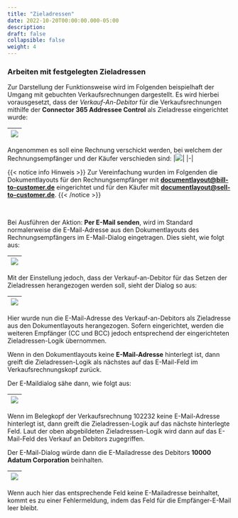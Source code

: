 ```yaml
---
title: "Zieladressen"
date: 2022-10-20T00:00:00.000-05:00
description: 
draft: false
collapsible: false
weight: 4
---
```

### Arbeiten mit festgelegten Zieladressen

Zur Darstellung der Funktionsweise wird im Folgenden beispielhaft der Umgang mit gebuchten Verkaufsrechnungen dargestellt. 
Es wird hierbei vorausgesetzt, dass der <i> Verkauf-An-Debitor</i> für die Verkaufsrechnungen mithilfe der **Connector 365 Addressee Control** als Zieladresse eingerichtet wurde:

|![](/images/apps/Addresse_Control/Berichtsauswahl_Verkauf_Example_WorkWith_DEU.png)|
|-|

Angenommen es soll eine Rechnung verschickt werden, bei welchem der Rechnungsempfänger und der Käufer verschieden sind:
|![](/images/apps/Addresse_Control/Rechnung_SellToBillToCust_DEU.png)|
|-|

{{< notice info Hinweis >}}
Zur Vereinfachung wurden im Folgenden die Dokumentlayouts für den Rechnungsempfänger mit **documentlayout@bill-to-customer.de** eingerichtet und für den Käufer mit **documentlayout@sell-to-customer.de**.
{{< /notice >}}

</br>

Bei Ausführen der Aktion: **Per E-Mail senden**, wird im Standard normalerweise die E-Mail-Adresse aus den Dokumentlayouts des Rechnungsempfängers im E-Mail-Dialog eingetragen. Dies sieht, wie folgt aus:

|![](/images/apps/Addresse_Control/MailDialog_BillTo_DEU.png)|
|-|

Mit der Einstellung jedoch, dass der Verkauf-an-Debitor für das Setzen der Zieladressen herangezogen werden soll, sieht der Dialog so aus:

|![](/images/apps/Addresse_Control/MailDialog_SellTo_DEU.png)|
|-|



Hier wurde nun die E-Mail-Adresse des Verkauf-an-Debitors als Zieladresse aus den Dokumentlayouts herangezogen. 
Sofern eingerichtet, werden die weiteren Empfänger (CC und BCC) jedoch entsprechend der eingerichteten Zieladressen-Logik übernommen.

Wenn in den Dokumentlayouts keine **E-Mail-Adresse** hinterlegt ist, dann greift die Zieladressen-Logik als nächstes auf das E-Mail-Feld im Verkaufsrechnungskopf zurück.

Der E-Maildialog sähe dann, wie folgt aus:

|![](/images/apps/Addresse_Control/MailDialog_Belegkopf.png)|
|-|

Wenn im Belegkopf der Verkaufsrechnung 102232 keine E-Mail-Adresse hinterlegt ist, dann greift die Zieladressen-Logik auf das nächste hinterlegte Feld. Laut der oben abgebildeten Zieladressen-Logik wird dann auf das E-Mail-Feld des Verkauf an Debitors zugegriffen.

Der E-Mail-Dialog würde dann die E-Mailadresse des Debitors **10000 Adatum Corporation** beinhalten.

|![](/images/apps/Addresse_Control/MailDialog_Debitor.png)|
|-|

Wenn auch hier das entsprechende Feld keine E-Mailadresse beinhaltet, kommt es zu einer Fehlermeldung, indem das Feld für die Empfänger-E-Mail leer bleibt.

